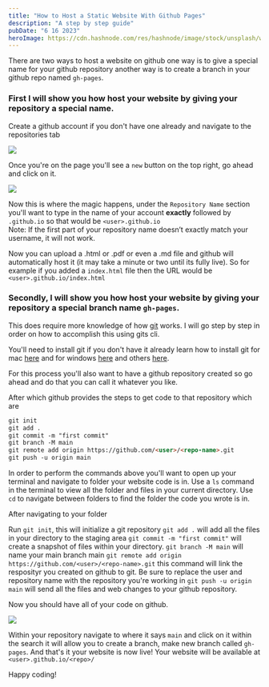 ```yaml
---
title: "How to Host a Static Website With Github Pages"
description: "A step by step guide"
pubDate: "6 16 2023"
heroImage: https://cdn.hashnode.com/res/hashnode/image/stock/unsplash/wX2L8L-fGeA/upload/855406e38d6c04acbc88ffb32eda12de.jpeg?w=1600&h=840&fit=crop&crop=entropy&auto=compress,format&format=webp
---
```


There are two ways to host a website on github one way is to give a special name for your github repository another way is to create a branch in your github repo named `gh-pages`.

### First I will show you how host your website by giving your repository a special name.

Create a github account if you don't have one already and navigate to the repositories tab

<img src="https://cdn.hashnode.com/res/hashnode/image/upload/v1707270428975/bdea2f51-f890-44b1-9cf1-ab527aaddd9c.png" align="center"/>

Once you're on the page you'll see a `new` button on the top right, go ahead and click on it.

<img src="https://cdn.hashnode.com/res/hashnode/image/upload/v1707270489879/038b76fe-9470-43c0-98eb-50cfabaf89f8.png" align="center"/>

Now this is where the magic happens, under the `Repository Name` section you'll want to type in the name of your account **exactly** followed by `.github.io` so that would be `<user>.github.io`  
Note: If the first part of your repository name doesn’t exactly match your username, it will not work.

Now you can upload a .html or .pdf or even a .md file and github will automatically host it (it may take a minute or two until its fully live). So for example if you added a `index.html` file then the URL would be `<user>.github.io/index.html`

### Secondly, I will show you how host your website by giving your repository a special branch name `gh-pages`.

This does require more knowledge of how [git](https://git-scm.com/) works. I will go step by step in order on how to accomplish this using gits cli.

You'll need to install git if you don't have it already learn how to install git for mac [here](https://git-scm.com/download/mac) and for windows [here](https://git-scm.com/download/win) and others [here](https://git-scm.com/downloads).

For this process you'll also want to have a github repository created so go ahead and do that you can call it whatever you like.

After which github provides the steps to get code to that repository which are

```markdown
git init
git add .
git commit -m "first commit"
git branch -M main
git remote add origin https://github.com/<user>/<repo-name>.git
git push -u origin main
```

In order to perform the commands above you'll want to open up your terminal and navigate to folder your website code is in. Use a `ls` command in the terminal to view all the folder and files in your current directory. Use `cd` to navigate between folders to find the folder the code you wrote is in.

After navigating to your folder

Run `git init`, this will initialize a git repository `git add .` will add all the files in your directory to the staging area `git commit -m "first commit"` will create a snapshot of files within your directory. `git branch -M main` will name your main branch main `git remote add origin https://github.com/<user>/<repo-name>.git` this command will link the resposityr you created on github to git. Be sure to replace the user and repository name with the repository you're working in `git push -u origin main` will send all the files and web changes to your github repository.

Now you should have all of your code on github.

<img src="https://cdn.hashnode.com/res/hashnode/image/upload/v1707272960289/6b28a651-7925-4a23-9e1b-1e49ea64f2a7.png" align="center"/>

Within your repository navigate to where it says `main` and click on it within the search it will allow you to create a branch, make new branch called `gh-pages`. And that's it your website is now live! Your website will be available at `<user>.github.io/<repo>/`

Happy coding!
